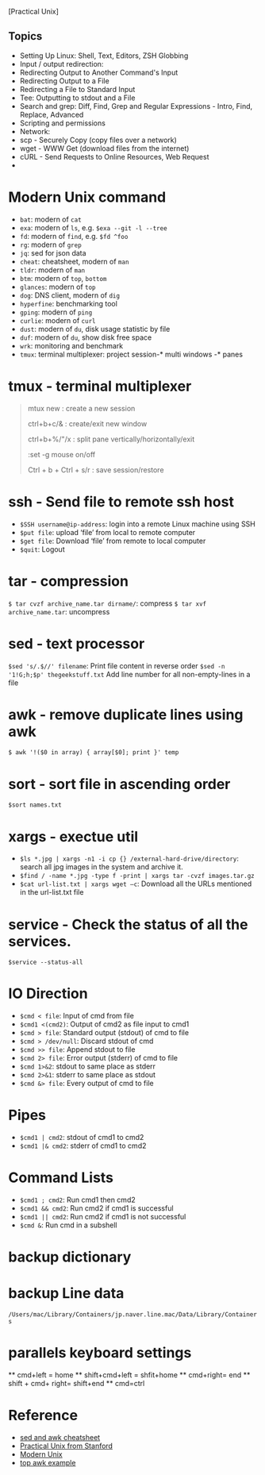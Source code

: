[Practical Unix]
## Topics
- Setting Up Linux: Shell, Text, Editors, ZSH Globbing
- Input / output redirection:
- Redirecting Output to Another Command's Input
- Redirecting Output to a File
- Redirecting a File to Standard Input
- Tee: Outputting to stdout and a File
- Search and grep: Diff, Find, Grep and Regular Expressions - Intro, Find, Replace, Advanced
- Scripting and permissions
- Network:
- scp - Securely Copy (copy files over a network)
- wget - WWW Get (download files from the internet)
- cURL - Send Requests to Online Resources, Web Request
- 
# Modern Unix command
- `bat`: modern of `cat`
- `exa`: modern of `ls`, e.g. `$exa --git -l --tree`
- `fd`: modern of `find`, e.g. `$fd ^foo`
- `rg`: modern of `grep`
- `jq`: sed for json data
- `cheat`: cheatsheet, modern of `man`
- `tldr`: modern of `man`
- `btm`: modern of `top`, `bottom`
- `glances`: modern of `top`
- `dog`: DNS client, modern of `dig`
- `hyperfine`: benchmarking tool
- `gping`: modern of `ping`
- `curlie`: modern of `curl`
- `dust`: modern of `du`, disk usage statistic by file
- `duf`: modern of `du`, show disk free space
- `wrk`: monitoring and benchmark 
- `tmux`: terminal multiplexer: project session-* multi windows -* panes

# tmux - terminal multiplexer
>mtux new : create a new session
>
>ctrl+b+c/& : create/exit new window 
> 
>ctrl+b+%/"/x : split pane vertically/horizontally/exit
> 
> :set -g mouse on/off
> 
> Ctrl + b + Ctrl + s/r : save session/restore

 
# ssh - Send file to remote ssh host
- `$SSH username@ip-address`: login into a remote Linux machine using SSH
- `$put file`: upload ‘file’ from local to remote computer
- `$get file`: Download ‘file’ from remote to local computer
- `$quit`: Logout

# tar - compression 
`$ tar cvzf archive_name.tar dirname/`: compress
`$ tar xvf archive_name.tar`: uncompress

# sed - text processor
`$sed 's/.$//' filename`: Print file content in reverse order
`$sed -n '1!G;h;$p' thegeekstuff.txt` Add line number for all non-empty-lines in a file

# awk - remove duplicate lines using awk
`$ awk '!($0 in array) { array[$0]; print }' temp`

# sort - sort file in ascending order
`$sort names.txt`

# xargs - exectue util
- `$ls *.jpg | xargs -n1 -i cp {} /external-hard-drive/directory`: search all jpg images in the system and archive it.
- `$find / -name *.jpg -type f -print | xargs tar -cvzf images.tar.gz`
- `$cat url-list.txt | xargs wget –c`: Download all the URLs mentioned in the url-list.txt file

# service - Check the status of all the services.
`$service --status-all`

# IO Direction
- `$cmd < file`: Input of cmd from file
- `$cmd1 <(cmd2)`: Output of cmd2 as file input to cmd1
- `$cmd > file`: Standard output (stdout) of cmd to file
- `$cmd > /dev/null`: Discard stdout of cmd
- `$cmd >> file`: Append stdout to file
- `$cmd 2> file`: Error output (stderr) of cmd to file
- `$cmd 1>&2`: stdout to same place as stderr
- `$cmd 2>&1`: stderr to same place as stdout
- `$cmd &> file`: Every output of cmd to file

# Pipes
- `$cmd1 | cmd2`: stdout of cmd1 to cmd2
- `$cmd1 |& cmd2`: stderr of cmd1 to cmd2

# Command Lists
- `$cmd1 ; cmd2`: Run cmd1 then cmd2
- `$cmd1 && cmd2`: Run cmd2 if cmd1 is successful
- `$cmd1 || cmd2`: Run cmd2 if cmd1 is not successful
- `$cmd &`: Run cmd in a subshell

# backup dictionary
# backup Line data
`/Users/mac/Library/Containers/jp.naver.line.mac/Data/Library/Containers`

# parallels keyboard settings
  ** cmd+left = home
  ** shift+cmd+left = shfit+home
  ** cmd+right= end
  ** shift + cmd+ right= shift+end
  ** cmd=ctrl


# Reference
- [sed and awk cheatsheet](https://www.thegeekstuff.com/sed-awk-101-hacks-ebook/)
- [Practical Unix from Stanford](https://practicalunix.org/)
- [Modern Unix](https://github.com/ibraheemdev/modern-Unix)
- [top awk example](https://hackr.io/blog/awk-command-unix-linux-examples)